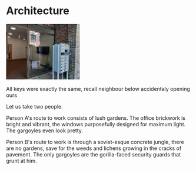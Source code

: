 # Architecture

<img src=".pix/letterbox.webp" style="width: 200px; height: auto;"></p>

All keys were exactly the same, recall neighbour below accidentaly opening ours

Let us take two people.

Person A's route to work consists of lush gardens. The office brickwork is bright and vibrant, the windows purposefully designed for maximum light. The gargoyles even look pretty.

Person B's route to work is through a soviet-esque concrete jungle, there are no gardens, save for the weeds and lichens growing in the cracks of pavement. The only gargoyles are the gorilla-faced security guards that grunt at him.
